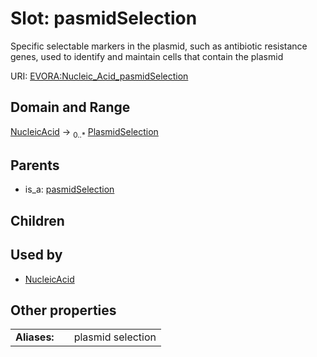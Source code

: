 
# Slot: pasmidSelection

Specific selectable markers in the plasmid, such as antibiotic resistance genes, used to identify and maintain cells that contain the plasmid

URI: [EVORA:Nucleic_Acid_pasmidSelection](https://evora-project.eu/Nucleic_Acid_pasmidSelection)


## Domain and Range

[NucleicAcid](NucleicAcid.md) &#8594;  <sub>0..\*</sub> [PlasmidSelection](PlasmidSelection.md)

## Parents

 *  is_a: [pasmidSelection](pasmidSelection.md)

## Children


## Used by

 * [NucleicAcid](NucleicAcid.md)

## Other properties

|  |  |  |
| --- | --- | --- |
| **Aliases:** | | plasmid selection |